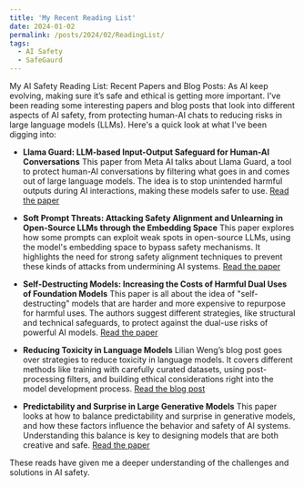 ```yaml
---
title: 'My Recent Reading List'
date: 2024-01-02
permalink: /posts/2024/02/ReadingList/
tags:
  - AI Safety
  - SafeGaurd 
---
```


My AI Safety Reading List: Recent Papers and Blog Posts: As AI keep evolving, making sure it’s safe and ethical is getting more important. I've been reading some interesting papers and blog posts that look into different aspects of AI safety, from protecting human-AI chats to reducing risks in large language models (LLMs). Here's a quick look at what I've been digging into:

* **Llama Guard: LLM-based Input-Output Safeguard for Human-AI Conversations**
This paper from Meta AI talks about Llama Guard, a tool to protect human-AI conversations by filtering what goes in and comes out of large language models. The idea is to stop unintended harmful outputs during AI interactions, making these models safer to use.
[Read the paper](https://ai.meta.com/research/publications/llama-guard-llm-based-input-output-safeguard-for-human-ai-conversations/)

* **Soft Prompt Threats: Attacking Safety Alignment and Unlearning in Open-Source LLMs through the Embedding Space**
This paper explores how some prompts can exploit weak spots in open-source LLMs, using the model's embedding space to bypass safety mechanisms. It highlights the need for strong safety alignment techniques to prevent these kinds of attacks from undermining AI systems.
[Read the paper](https://arxiv.org/pdf/2402.09063)

* **Self-Destructing Models: Increasing the Costs of Harmful Dual Uses of Foundation Models**
This paper is all about the idea of "self-destructing" models that are harder and more expensive to repurpose for harmful uses. The authors suggest different strategies, like structural and technical safeguards, to protect against the dual-use risks of powerful AI models.
[Read the paper](https://arxiv.org/pdf/2211.14946)

* **Reducing Toxicity in Language Models**
Lilian Weng’s blog post goes over strategies to reduce toxicity in language models. It covers different methods like training with carefully curated datasets, using post-processing filters, and building ethical considerations right into the model development process.
[Read the blog post](https://lilianweng.github.io/posts/2021-03-21-lm-toxicity/)

* **Predictability and Surprise in Large Generative Models**
This paper looks at how to balance predictability and surprise in generative models, and how these factors influence the behavior and safety of AI systems. Understanding this balance is key to designing models that are both creative and safe.
[Read the paper](https://arxiv.org/abs/2202.07785)

These reads have given me a deeper understanding of the challenges and solutions in AI safety.


